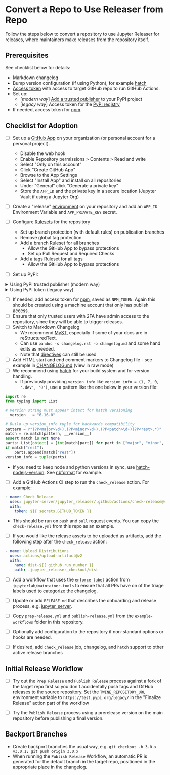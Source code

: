 # Convert a Repo to Use Releaser from Repo

Follow the steps below to convert a repository to use Jupyter Releaser for releases, where maintainers make releases from the repository itself.

## Prerequisites

See checklist below for details:

- Markdown changelog
- Bump version configuration (if using Python), for example [hatch](https://hatch.pypa.io/latest/)
- [Access token](https://docs.github.com/en/github/authenticating-to-github/creating-a-personal-access-token) with access to target GitHub repo to run GitHub Actions.
- Set up:
  - \[_modern way_\] [Add a trusted publisher](https://docs.pypi.org/trusted-publishers/adding-a-publisher/) to your PyPI project
  - \[_legacy way_\] Access token for the [PyPI registry](https://packaging.python.org/guides/publishing-package-distribution-releases-using-github-actions-ci-cd-workflows/#saving-credentials-on-github)
- If needed, access token for [npm](https://docs.npmjs.com/creating-and-viewing-access-tokens).

## Checklist for Adoption

- [ ] Set up a [GitHub App](https://docs.github.com/en/apps/creating-github-apps/about-creating-github-apps/about-creating-github-apps#github-apps-that-act-on-their-own-behalf) on your organization (or personal account for a personal project).

  - Disable the web hook
  - Enable Repository permissions > Contents > Read and write
  - Select "Only on this account"
  - Click "Create GitHub App"
  - Browse to the App Settings
  - Select "Install App" and install on all repositories
  - Under "General" click "Generate a private key"
  - Store the `APP_ID` and the private key in a secure location (Jupyter Vault if using a Jupyter Org)

- [ ] Create a "release" [environment](https://docs.github.com/en/actions/deployment/targeting-different-environments/using-environments-for-deployment) on your repository and add an `APP_ID` Environment Variable and `APP_PRIVATE_KEY` secret.

- [ ] Configure [Rulesets](https://docs.github.com/en/repositories/configuring-branches-and-merges-in-your-repository/managing-rulesets/about-rulesets) for the repository

  - Set up branch protection (with default rules) on publication branches
  - Remove global tag protection.
  - Add a branch Ruleset for all branches
    - Allow the GitHub App to bypass protections
    - Set up Pull Request and Required Checks
  - Add a tags Ruleset for all tags
    - Allow the GitHub App to bypass protections

- [ ] Set up PyPI:

<details><summary>Using PyPI trusted publisher (modern way)</summary>

- Set up your PyPI project by [adding a trusted publisher](https://docs.pypi.org/trusted-publishers/adding-a-publisher/)
  - if you use the example workflows, the _workflow name_ is `publish-release.yml` (or `full-release.yml`) and the
    _environment_ should be left blank.
- Ensure the publish release job as `permissions`: `id-token : write` (see the [documentation](https://docs.pypi.org/trusted-publishers/using-a-publisher/))

</details>

<details><summary>Using PyPI token (legacy way)</summary>

- Add access token for the [PyPI registry](https://packaging.python.org/guides/publishing-package-distribution-releases-using-github-actions-ci-cd-workflows/#saving-credentials-on-github) stored as `PYPI_TOKEN`.
  _Note_ For security reasons, it is recommended that you scope the access
  to a single repository. Additionally, this token should belong to a
  machine account and not a user account.

</details>

- [ ] If needed, add access token for [npm](https://docs.npmjs.com/creating-and-viewing-access-tokens), saved as `NPM_TOKEN`. Again this should
  be created using a machine account that only has publish access.
- [ ] Ensure that only trusted users with 2FA have admin access to the repository, since they will be able to trigger releases.
- [ ] Switch to Markdown Changelog
  - We recommend [MyST](https://myst-parser.readthedocs.io/en/latest/?badge=latest), especially if some of your docs are in reStructuredText.
  - Can use `pandoc -s changelog.rst -o changelog.md` and some hand edits as needed.
  - Note that [directives](https://myst-parser.readthedocs.io/en/latest/using/syntax.html#syntax-directives) can still be used
- [ ] Add HTML start and end comment markers to Changelog file - see example in [CHANGELOG.md](https://github.com/jupyter-server/jupyter_releaser/blob/main/CHANGELOG.md) (view in raw mode)
- [ ] We recommend using [hatch](https://hatch.pypa.io/latest/) for your
  build system and for version handling.
  - If previously providing `version_info` like `version_info = (1, 7, 0, '.dev', '0')`, use a pattern like the one below in your version file:

```python
import re
from typing import List

# Version string must appear intact for hatch versioning
__version__ = "6.16.0"

# Build up version_info tuple for backwards compatibility
pattern = r"(?P<major>\d+).(?P<minor>\d+).(?P<patch>\d+)(?P<rest>.*)"
match = re.match(pattern, __version__)
assert match is not None
parts: List[object] = [int(match[part]) for part in ["major", "minor", "patch"]]
if match["rest"]:
    parts.append(match["rest"])
version_info = tuple(parts)
```

- If you need to keep node and python versions in sync, use [hatch-nodejs-version](https://github.com/agoose77/hatch-nodejs-version). See [nbformat](https://github.com/jupyter/nbformat/blob/main/pyproject.toml) for example.

- [ ] Add a GitHub Actions CI step to run the `check_release` action. For example:

```yaml
- name: Check Release
  uses: jupyter-server/jupyter_releaser/.github/actions/check-release@v2
  with:
    token: ${{ secrets.GITHUB_TOKEN }}
```

- This should be run on `push` and `pull` request events. You can copy
  the `check-release.yml` from this repo as an example.

- [ ] If you would like the release assets to be uploaded as artifacts, add the following step after the `check_release` action:

```yaml
- name: Upload Distributions
  uses: actions/upload-artifact@v2
  with:
    name: dist-${{ github.run_number }}
    path: .jupyter_releaser_checkout/dist
```

- [ ] Add a workflow that uses the [`enforce-label`](https://github.com/jupyterlab/maintainer-tools#enforce-labels) action from `jupyterlab/maintainer-tools` to ensure that all PRs have on of the triage labels used to
  categorize the changelog.

- [ ] Update or add `RELEASE.md` that describes the onboarding and release process, e.g. [jupyter_server](https://github.com/jupyter-server/jupyter_server/blob/main/RELEASE.md).

- [ ] Copy `prep-release.yml` and `publish-release.yml` from the `example-workflows` folder in this repository.

- [ ] Optionally add configuration to the repository if non-standard options or hooks are needed.

- [ ] If desired, add `check_release` job, changelog, and `hatch` support to other active release branches

## Initial Release Workflow

- [ ] Try out the `Prep Release` and `Publish Release` process against a fork of the target repo first so you don't accidentally push tags and GitHub releases to the source repository. Set the `TWINE_REPOSITORY_URL` environment variable to `https://test.pypi.org/legacy/` in the "Finalize Release" action part of the workflow

- [ ] Try the `Publish Release` process using a prerelease version on the main
  repository before publishing a final version.

## Backport Branches

- Create backport branches the usual way, e.g. `git checkout -b 3.0.x v3.0.1; git push origin 3.0.x`
- When running the `Publish Release` Workflow, an automatic PR is generated for the default branch
  in the target repo, positioned in the appropriate place in the changelog.
